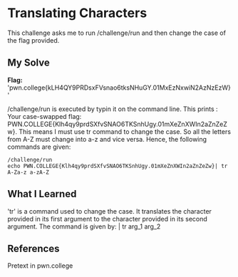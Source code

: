 # Translating Characters
This challenge asks me to run /challenge/run and then change the case of the flag provided.

## My Solve
**Flag:** 'pwn.college{kLH4QY9PRDsxFVsnao6tksNHuGY.01MxEzNxwiN2AzNzEzW}'

/challenge/run is executed by typin it on the command line. This prints : Your case-swapped flag:
PWN.COLLEGE{Klh4qy9prdSXfvSNAO6TKSnhUgy.01mXeZnXWIn2aZnZeZw}. This means I must use tr command to change the case. So all the letters from A-Z must change into a-z and vice versa. Hence, the following commands are given:
```
/challenge/run
echo PWN.COLLEGE{Klh4qy9prdSXfvSNAO6TKSnhUgy.01mXeZnXWIn2aZnZeZw}| tr A-Za-z a-zA-Z
```

## What I Learned
'tr' is a command used to change the case. It translates the character provided in its first argument to the character provided in its second argument. The command is given by: | tr arg_1 arg_2

## References
Pretext in pwn.college
